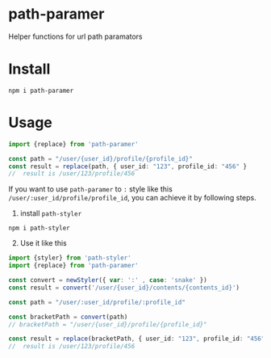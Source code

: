 # path-paramer

Helper functions for url path paramators

# Install

```
npm i path-paramer
```

# Usage

```ts
import {replace} from 'path-paramer'

const path = "/user/{user_id}/profile/{profile_id}"
const result = replace(path, { user_id: "123", profile_id: "456" }
//  result is /user/123/profile/456
```

If you want to use `path-paramer` to `:` style like this `/user/:user_id/profile/profile_id`, you can achieve it by following steps.

1. install `path-styler`

`npm i path-styler`

2. Use it like this

```ts
import {styler} from 'path-styler'
import {replace} from 'path-paramer'

const convert = newStyler({ var: ':' , case: 'snake' })
const result = convert('/user/{user_id}/contents/{contents_id}')

const path = "/user/:user_id/profile/:profile_id"

const bracketPath = convert(path)
// bracketPath = "/user/{user_id}/profile/{profile_id}"

const result = replace(bracketPath, { user_id: "123", profile_id: "456" }
//  result is /user/123/profile/456
```
